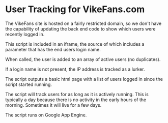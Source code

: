 User Tracking for VikeFans.com
=============

The VikeFans site is hosted on a fairly restricted domain, so we don't have the capability of updating 
the back end code to show which users were recently logged in.

This script is included in an iframe, the source of which includes a parameter that has the end users login
name.

When called, the user is added to an array of active users (no duplicates). 

If a login name is not present, the IP address is tracked as a lurker.

The script outputs a basic html page with a list of users logged in since the script started running.

The script will track users for as long as it is actively running.  This is typically a day because
there is no activity in the early hours of the morning.  Sometimes it will live for a few days.

The script runs on Google App Engine.